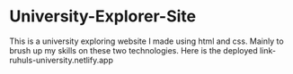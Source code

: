 # University-Explorer-Site

This is a university exploring website I made using html and css. Mainly to brush up my skills on these two technologies.
Here is the deployed link- ruhuls-university.netlify.app
